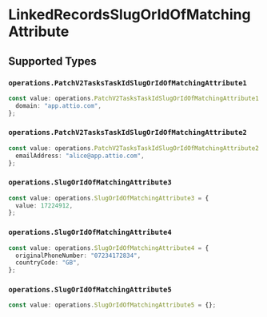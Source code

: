 # LinkedRecordsSlugOrIdOfMatchingAttribute


## Supported Types

### `operations.PatchV2TasksTaskIdSlugOrIdOfMatchingAttribute1`

```typescript
const value: operations.PatchV2TasksTaskIdSlugOrIdOfMatchingAttribute1 = {
  domain: "app.attio.com",
};
```

### `operations.PatchV2TasksTaskIdSlugOrIdOfMatchingAttribute2`

```typescript
const value: operations.PatchV2TasksTaskIdSlugOrIdOfMatchingAttribute2 = {
  emailAddress: "alice@app.attio.com",
};
```

### `operations.SlugOrIdOfMatchingAttribute3`

```typescript
const value: operations.SlugOrIdOfMatchingAttribute3 = {
  value: 17224912,
};
```

### `operations.SlugOrIdOfMatchingAttribute4`

```typescript
const value: operations.SlugOrIdOfMatchingAttribute4 = {
  originalPhoneNumber: "07234172834",
  countryCode: "GB",
};
```

### `operations.SlugOrIdOfMatchingAttribute5`

```typescript
const value: operations.SlugOrIdOfMatchingAttribute5 = {};
```

